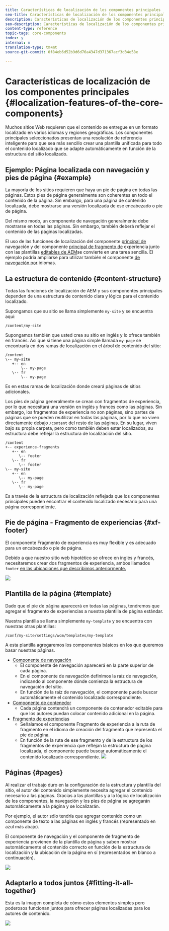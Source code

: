 ```yaml
---
title: Características de localización de los componentes principales
seo-title: Características de localización de los componentes principales
description: Características de localización de los componentes principales
seo-description: Características de localización de los componentes principales
content-type: reference
topic-tags: core-components
index: y
internal: n
translation-type: tm+mt
source-git-commit: 0f84eb6d52b9d6d76a4347d371367acf3d34e58e

---
```



# Características de localización de los componentes principales {#localization-features-of-the-core-components}

Muchos sitios Web requieren que el contenido se entregue en un formato localizado en varios idiomas y regiones geográficas. Los componentes principales seleccionados presentan una resolución de referencia inteligente para que sea más sencillo crear una plantilla unificada para todo el contenido localizado que se adapte automáticamente en función de la estructura del sitio localizado.

## Ejemplo: Página localizada con navegación y pies de página {#example}

La mayoría de los sitios requieren que haya un pie de página en todas las páginas. Estos pies de página generalmente son coherentes en todo el contenido de la página. Sin embargo, para una página de contenido localizada, debe mostrarse una versión localizada de ese encabezado o pie de página.

Del mismo modo, un componente de navegación generalmente debe mostrarse en todas las páginas. Sin embargo, también deberá reflejar el contenido de las páginas localizadas.

El uso de las funciones de localización del componente [principal de](navigation.md) navegación y del componente [principal de fragmento de](experience-fragment.md) experiencia junto con las plantillas [editables de AEM](https://docs.adobe.com/content/help/en/experience-manager-64/authoring/siteandpage/templates.html)se convierte en una tarea sencilla. El ejemplo podría ampliarse para utilizar también el componente [de navegación por](language-navigation.md) idiomas.

## La estructura de contenido {#content-structure}

Todas las funciones de localización de AEM y sus componentes principales dependen de una estructura de contenido clara y lógica para el contenido localizado.

Supongamos que su sitio se llama simplemente `my-site` y se encuentra aquí:

```
/content/my-site
```

Supongamos también que usted crea su sitio en inglés y lo ofrece también en francés. Así que si tiene una página simple llamada `my-page` se encontraría en dos ramas de localización en el árbol de contenido del sitio:

```
/content
\-- my-site
   +-- en
       \-- my-page
   \-- fr
       \-- my-page
```

Es en estas ramas de localización donde creará páginas de sitios adicionales.

Los pies de página generalmente se crean con fragmentos de experiencia, por lo que necesitará una versión en inglés y francés como las páginas. Sin embargo, los fragmentos de experiencia no son páginas, sino partes de páginas que se pueden reutilizar en todas las páginas, por lo que no viven directamente debajo `/content` del resto de las páginas. En su lugar, viven bajo su propia carpeta, pero como también deben estar localizados, su estructura debe reflejar la estructura de localización del sitio.

```
/content
+-- experience-fragments
   +-- en
      \-- footer
   \-- fr
      \-- footer
\-- my-site
   +-- en
      \-- my-page
   \-- fr
      \-- my-page
```

Es a través de la estructura de localización reflejada que los componentes principales pueden encontrar el contenido localizado necesario para una página correspondiente.

## Pie de página - Fragmento de experiencias {#xf-footer}

El componente Fragmento de experiencia es muy flexible y es adecuado para un encabezado o pie de página.

Debido a que nuestro sitio web hipotético se ofrece en inglés y francés, necesitaremos crear dos fragmentos de experiencia, ambos llamados `footer` [en las ubicaciones que describimos anteriormente.](#content-structure)

![](assets/screen-shot-2019-09-09-11.08.28.png)

## Plantilla de la página {#template}

Dado que el pie de página aparecerá en todas las páginas, tendremos que agregar el fragmento de experiencias a nuestra plantilla de página estándar.

Nuestra plantilla se llama simplemente `my-template` y se encuentra con nuestras otras plantillas:

```
/conf/my-site/settings/wcm/templates/my-template
```

A esta plantilla agregaremos los componentes básicos en los que queremos basar nuestras páginas.

* [Componente de navegación](navigation.md)
   * El componente de navegación aparecerá en la parte superior de cada página.
   * En el componente de navegación definimos la raíz de navegación, indicando al componente dónde comienza la estructura de navegación del sitio.
   * En función de la raíz de navegación, el componente puede buscar automáticamente el contenido localizado correspondiente.
* [Componente de contenedor](container.md)
   * Cada página contendrá un componente de contenedor editable para que los autores puedan colocar contenido adicional en la página.
* [Fragmento de experiencias](experience-fragment.md)
   * Señalamos el componente Fragmento de experiencia a la ruta de fragmento en el idioma de creación del fragmento que representa el pie de página.
   * En función de la ruta de ese fragmento y de la estructura de los fragmentos de experiencia que reflejan la estructura de página localizada, el componente puede buscar automáticamente el contenido localizado correspondiente.
   ![](assets/screen-shot-2019-09-09-11.20.10.png)

## Páginas {#pages}

Al realizar el trabajo duro en la configuración de la estructura y plantilla del sitio, el autor del contenido simplemente necesita agregar el contenido necesario a las páginas. Gracias a las plantillas y a la lógica de localización de los componentes, la navegación y los pies de página se agregarán automáticamente a la página y se localizarán.

Por ejemplo, el autor sólo tendría que agregar contenido como un componente de texto a las páginas en inglés y francés (representado en azul más abajo).

El componente de navegación y el componente de fragmento de experiencia provienen de la plantilla de página y saben mostrar automáticamente el contenido correcto en función de la estructura de localización y la ubicación de la página en sí (representados en blanco a continuación).

![](assets/screen-shot-2019-09-09-11.22.14.png)

## Adaptarlo a todos juntos {#fitting-it-all-together}

Esta es la imagen completa de cómo estos elementos simples pero poderosos funcionan juntos para ofrecer páginas localizadas para los autores de contenido.

![](assets/screen-shot-2019-09-09-11.27.58.png)
